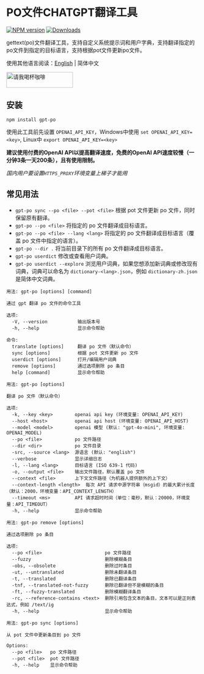 # PO文件CHATGPT翻译工具

[![NPM version](https://img.shields.io/npm/v/gpt-po.svg)](https://npmjs.org/package/gpt-po)
[![Downloads](https://img.shields.io/npm/dm/gpt-po.svg)](https://npmjs.org/package/gpt-po)

gettext(po)文件翻译工具，支持自定义系统提示词和用户字典，支持翻译指定的po文件到指定的目标语言，支持根据pot文件更新po文件。

使用其他语言阅读：[English](./README.md) | 简体中文

<a href="https://buymeacoffee.com/ryanhex" target="_blank"><img src="https://cdn.buymeacoffee.com/buttons/default-red.png" alt="请我喝杯咖啡" height="41" width="174"></a>

## 安装

```
npm install gpt-po
```

使用此工具前先设置 `OPENAI_API_KEY`，Windows中使用 `set OPENAI_API_KEY=<key>`, Linux中 `export OPENAI_API_KEY=<key>`

**建议使用付费的OpenAI API以提高翻译速度，免费的OpenAI API速度较慢（一分钟3条一天200条），且有使用限制。**

*国内用户要设置`HTTPS_PROXY`环境变量上梯子才能用*

## 常见用法

- `gpt-po sync --po <file> --pot <file>` 根据 pot 文件更新 po 文件，同时保留原有翻译。
- `gpt-po --po <file>` 将指定的 po 文件翻译成目标语言。
- `gpt-po --po <file> --lang <lang>` 将指定的 po 文件翻译成目标语言（覆盖 po 文件中指定的语言）。
- `gpt-po --dir .` 将当前目录下的所有 po 文件翻译成目标语言。
- `gpt-po userdict` 修改或查看用户词典。
- `gpt-po userdict --explore` 浏览用户词典，如果您想添加新词典或修改现有词典，词典可以命名为 `dictionary-<lang>.json`，例如 `dictionary-zh.json` 是简体中文词典。

```
用法: gpt-po [options] [command]

通过 gpt 翻译 po 文件的命令工具

选项:
  -V, --version           输出版本号
  -h, --help              显示命令帮助

命令:
  translate [options]     翻译 po 文件（默认命令）
  sync [options]          根据 pot 文件更新 po 文件
  userdict [options]      打开/编辑用户词典
  remove [options]        通过选项删除 po 条目
  help [command]          显示命令帮助
```

```
用法: gpt-po [options]

翻译 po 文件（默认命令）

选项:
  -k, --key <key>        openai api key (环境变量: OPENAI_API_KEY)
  --host <host>          openai api host (环境变量: OPENAI_API_HOST)
  --model <model>        openai 模型 (默认: "gpt-4o-mini", 环境变量: OPENAI_MODEL)
  --po <file>            po 文件路径
  --dir <dir>            po 文件目录
  -src, --source <lang>  源语言 (默认: "english")
  --verbose              显示详细日志
  -l, --lang <lang>      目标语言 (ISO 639-1 代码)
  -o, --output <file>    输出文件路径，默认覆盖 po 文件
  --context <file>       上下文文件路径（为机器人提供额外的上下文）
  --context-length <length>  每次 API 请求中源字符串（msgid）的最大累计长度（默认：2000，环境变量：API_CONTEXT_LENGTH）
  --timeout <ms>         API 请求超时时间（单位：毫秒，默认：20000，环境变量：API_TIMEOUT）
  -h, --help             显示命令帮助
```

```
用法: gpt-po remove [options]

通过选项删除 po 条目

选项:
  --po <file>                       po 文件路径
  --fuzzy                           删除模糊条目
  -obs, --obsolete                  删除过时条目
  -ut, --untranslated               删除未翻译条目
  -t, --translated                  删除已翻译条目
  -tnf, --translated-not-fuzzy      删除已翻译但不是模糊的条目
  -ft, --fuzzy-translated           删除模糊翻译条目
  -rc, --reference-contains <text>  删除引用包含文本的条目，文本可以是正则表达式，例如 /text/ig
  -h, --help                        显示命令帮助
```

```
用法: gpt-po sync [options]

从 pot 文件中更新条目到 po 文件

Options:
  --po <file>   po 文件路径
  --pot <file>  pot 文件路径
  -h, --help    显示命令帮助
```
